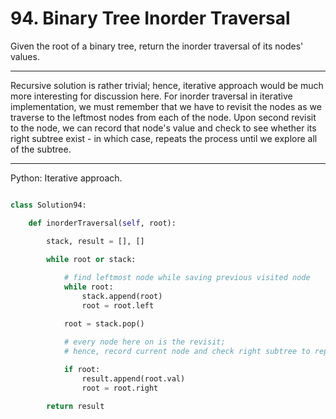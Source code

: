 # 94. Binary Tree Inorder Traversal

Given the root of a binary tree, return the inorder traversal of its nodes'
values.

---

Recursive solution is rather trivial; hence, iterative approach would be much
more interesting for discussion here. For inorder traversal in iterative
implementation, we must remember that we have to revisit the nodes as we
traverse to the leftmost nodes from each of the node. Upon second revisit to
the node, we can record that node's value and check to see whether its right
subtree exist - in which case, repeats the process until we explore all of the
subtree.

---

Python: Iterative approach.

```python

class Solution94:

    def inorderTraversal(self, root):

        stack, result = [], []

        while root or stack:
            
            # find leftmost node while saving previous visited node
            while root:
                stack.append(root)
                root = root.left

            root = stack.pop()

            # every node here on is the revisit;
            # hence, record current node and check right subtree to repeat the process
            
            if root:
                result.append(root.val)
                root = root.right

        return result
```
